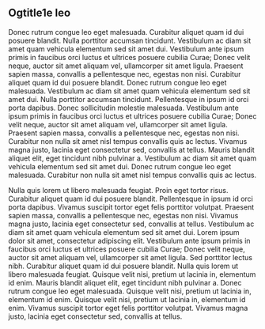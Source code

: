 ## Ogtitle1e leo

Donec rutrum congue leo eget malesuada. Curabitur aliquet quam id dui posuere blandit. Nulla porttitor accumsan tincidunt. Vestibulum ac diam sit amet quam vehicula elementum sed sit amet dui. Vestibulum ante ipsum primis in faucibus orci luctus et ultrices posuere cubilia Curae; Donec velit neque, auctor sit amet aliquam vel, ullamcorper sit amet ligula. Praesent sapien massa, convallis a pellentesque nec, egestas non nisi. Curabitur aliquet quam id dui posuere blandit. Donec rutrum congue leo eget malesuada. Vestibulum ac diam sit amet quam vehicula elementum sed sit amet dui. Nulla porttitor accumsan tincidunt. Pellentesque in ipsum id orci porta dapibus. Donec sollicitudin molestie malesuada. Vestibulum ante ipsum primis in faucibus orci luctus et ultrices posuere cubilia Curae; Donec velit neque, auctor sit amet aliquam vel, ullamcorper sit amet ligula. Praesent sapien massa, convallis a pellentesque nec, egestas non nisi. Curabitur non nulla sit amet nisl tempus convallis quis ac lectus. Vivamus magna justo, lacinia eget consectetur sed, convallis at tellus. Mauris blandit aliquet elit, eget tincidunt nibh pulvinar a. Vestibulum ac diam sit amet quam vehicula elementum sed sit amet dui. Donec rutrum congue leo eget malesuada. Curabitur non nulla sit amet nisl tempus convallis quis ac lectus.

Nulla quis lorem ut libero malesuada feugiat. Proin eget tortor risus. Curabitur aliquet quam id dui posuere blandit. Pellentesque in ipsum id orci porta dapibus. Vivamus suscipit tortor eget felis porttitor volutpat. Praesent sapien massa, convallis a pellentesque nec, egestas non nisi. Vivamus magna justo, lacinia eget consectetur sed, convallis at tellus. Vestibulum ac diam sit amet quam vehicula elementum sed sit amet dui. Lorem ipsum dolor sit amet, consectetur adipiscing elit. Vestibulum ante ipsum primis in faucibus orci luctus et ultrices posuere cubilia Curae; Donec velit neque, auctor sit amet aliquam vel, ullamcorper sit amet ligula. Sed porttitor lectus nibh. Curabitur aliquet quam id dui posuere blandit. Nulla quis lorem ut libero malesuada feugiat. Quisque velit nisi, pretium ut lacinia in, elementum id enim. Mauris blandit aliquet elit, eget tincidunt nibh pulvinar a. Donec rutrum congue leo eget malesuada. Quisque velit nisi, pretium ut lacinia in, elementum id enim. Quisque velit nisi, pretium ut lacinia in, elementum id enim. Vivamus suscipit tortor eget felis porttitor volutpat. Vivamus magna justo, lacinia eget consectetur sed, convallis at tellus.